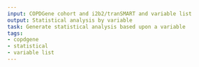 ```yaml
---
input: COPDGene cohort and i2b2/tranSMART and variable list
output: Statistical analysis by variable
task: Generate statistical analysis based upon a variable
tags:
- copdgene
- statistical
- variable list
---
```

